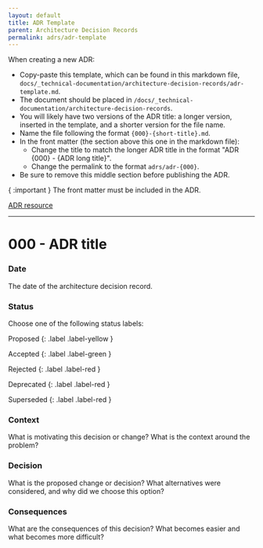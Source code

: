 ```yaml
---
layout: default
title: ADR Template
parent: Architecture Decision Records
permalink: adrs/adr-template
---
```


When creating a new ADR:

- Copy-paste this template, which can be found in this markdown file, `docs/_technical-documentation/architecture-decision-records/adr-template.md`.
- The document should be placed in `/docs/_technical-documentation/architecture-decision-records`.
- You will likely have two versions of the ADR title: a longer version, inserted in the template, and a shorter version for the file name.
- Name the file following the format `{000}-{short-title}.md`.
- In the front matter (the section above this one in the markdown file):
  - Change the title to match the longer ADR title in the format "ADR {000} - {ADR long title}".
  - Change the permalink to the format `adrs/adr-{000}`.
- Be sure to remove this middle section before publishing the ADR.

{ :important }
The front matter must be included in the ADR.

[ADR resource](https://github.com/joelparkerhenderson/architecture-decision-record?tab=readme-ov-file)

---

# 000 - ADR title

### Date

The date of the architecture decision record.

### Status

Choose one of the following status labels:

Proposed
{: .label .label-yellow }

Accepted
{: .label .label-green }

Rejected
{: .label .label-red }

Deprecated
{: .label .label-red }

Superseded
{: .label .label-red }

### Context

What is motivating this decision or change? What is the context around the problem?

### Decision

What is the proposed change or decision? What alternatives were considered, and why did we choose this option?

### Consequences

What are the consequences of this decision? What becomes easier and what becomes more difficult?